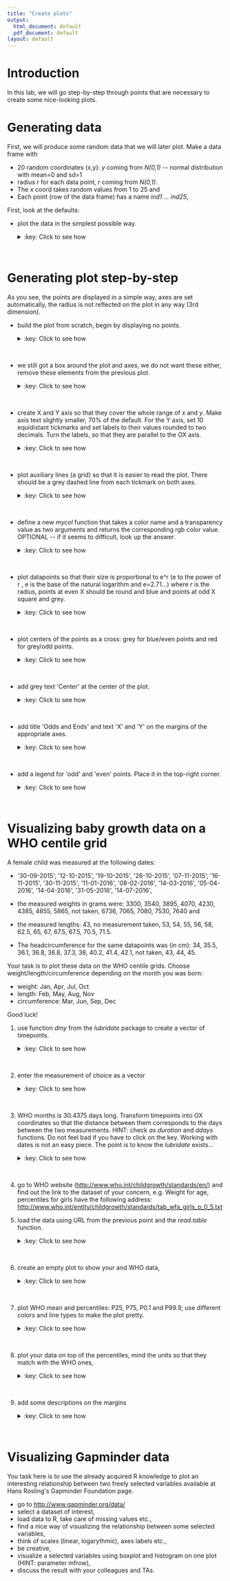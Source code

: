 ```yaml
---
title: "Create plots"
output:
  html_document: default
  pdf_document: default
layout: default
---
```


# Introduction
In this lab, we will go step-by-step through points that are necessary
to create some nice-looking plots.

# Generating data
First, we will produce some random data that we will later plot.
Make a data frame with

- 20 random coordinates (x,y): *y* coming from *N(0,1)* -- normal distribution with mean=0 and sd=1
- radius *r* for each data point, *r* coming from *N(0,1)*.
- The *x* coord takes random values from 1 to 25 and
- Each point (row of the data frame) has a name *ind1 ... ind25*,

First, look at the defaults:

- plot the data in the simplest possible way.
	<details>
	<summary>:key: Click to see how</summary>
	<pre>

		#20 random datapoints
		x <- sample(c(1:25), size=20, replace=T)
		y <- rnorm(n=20, mean=0, sd=1) # sample from normal
		r <- rnorm(n=20, mean=0, sd=1) # radius from normal
		names <- paste("ind", 1:20, sep="") # assign some names
		data <- data.frame(cbind(X=x,Y=y, R=r), row.names=names)
		plot(data[,1:2], cex=data$R)
	</pre>
	</details>
<br>

# Generating plot step-by-step<a id="orgheadline3"></a>
As you see, the points are displayed in a simple way, axes are set
automatically, the radius is not reflected on the plot in any way (3rd
dimension).

- build the plot from scratch, begin by displaying no points.
	<details>
	<summary>:key: Click to see how</summary>
	<pre>

		plot(data[,1:2], type='n')

	</pre>
	</details>
<br>

- we still got a box around the plot and axes, we do not want these
  either, remove these elements from the previous plot.
    <details>
    <summary>:key: Click to see how</summary>
    <pre>

		plot(data[,1:2], type='n',xaxt='n', yaxt='n',
		xlab="", ylab="", frame.plot=F)
	</pre>
	</details>
<br>

- create X and Y axis so that they cover the whole range of *x* and
  *y*. Make axis text slightly smaller, 70% of the default. For the Y
  axis, set 10 equidistant tickmarks and set labels to their values
  rounded to two decimals. Turn the labels, so that they are parallel
  to the OX axis.
    <details>
    <summary>:key: Click to see how</summary>
    <pre>

		#Create X axis
		coords.x <- seq(min(data$X),max(data$X), by=1)
		axis(side=1, # 1-bottom, 2-left, 3-top, 4-right
		at=coords.x, # coordinates for tickmarks
		cex.axis=.7 # make labels smaller
		)
		#Create Y axis
		#we want 10 tickmarks along the data range
		coords.y <- seq(min(data$Y), max(data$Y), length.out=10)
		#and our labels will be the rounded values of y
		labels.y <- round(coords.y, digits=2)
		axis(side=2,
		at=coords.y,
		labels=labels.y, # we want specific labels
		las=2 # turn the text so it is parallel to OX
		)
	</pre>
	</details>
<br>

- plot auxiliary lines (a grid) so that it is easier to read the
  plot. There should be a grey dashed line from each tickmark on both
  axes.
  <details>
  <summary>:key: Click to see how</summary>
  <pre>

		abline(v=coords.x, col="darkgrey", lty=3)
		abline(h=coords.y, col="darkgrey", lty=3)
		#you could also use grid()
  </pre>
  </details>
<br>

- define a new *mycol* function that takes a color name and a
  transparency value as two arguments and returns the corresponding
  rgb color value. OPTIONAL -- if it seems to difficult, look up the
  answer.
  <details>
  <summary>:key: Click to see how</summary>
  <pre>

		#Function for adding transparency to a given color.
		mycol <- function(colname="olivedrab", transparency=.5) {
		#convert color name to its RGB value and add the desired
		#transparency
			color <- c(as.vector(col2rgb(colname))/255, transparency)
		# and make a new color from the above
		    color <- rgb(color[1], color[2], color[3], color[4])
		return(color)
		}
   </pre>
   </details>
<br>

- plot datapoints so that their size is proportional to e^r (e to the power of r , e is the base of the natural logarithm and e=2.71...) where
  $r$ is the radius, points at even X should be round and blue and
  points at odd X square and grey.
  <details>
  <summary>:key: Click to see how</summary>
  <pre>

		#Plot radii
		points(data[data$X%%2 == 0,], pch=19,
		cex=exp(r), col=mycol("slateblue", .5))
			points(data[data$X%%2 != 0,], pch=15,
		cex=exp(r), col=mycol("grey", .5))
   </pre>
   </details>
<br>

- plot centers of the points as a cross: grey for blue/even points and
  red for grey/odd points.
  <details>
  <summary>:key: Click to see how</summary>
  <pre>

		points(data[data$X%%2 == 0,], pch=3, cex=1, col="darkgrey")
		points(data[data$X%%2 != 0,], pch=3, cex=1, col="red")
  </pre>
  </details>
<br>

- add grey text 'Center' at the center of the plot.
  <details>
  <summary>:key: Click to see how</summary>
  <pre>

		center.x <- mean(range(data[,1]))
		center.y <- mean(range(data[,2]))
		text(x=center.x, y=center.y, "Center", col="lightgrey")
  </pre>
  </details>
<br>

- add title 'Odds and Ends' and text 'X' and 'Y' on the margins of the
  appropriate axes.
  <details>
  <summary>:key: Click to see how</summary>
  <pre>

		title("Odds and Ends")
		mtext("Y", side=2, line=3, cex.lab=1,las=2, col="blue")
		mtext("X", side=1, line=3, cex.lab=1,las=1, col="blue")
  </pre>
  </details>
<br>

- add a legend for 'odd' and 'even' points. Place it in the top-right
  corner.
  <details>
  <summary>:key: Click to see how</summary>
  <pre>

		legend('topright',
		legend=c("odd", "even"),
		col=c(mycol("slateblue", .5), mycol("grey", .5)),
		pch=c(19,15),
		cex=1,
		pt.cex=1.2,
		title="Legend",
		bty='n'
       )
  </pre>
  </details>
<br>

# Visualizing baby growth data on a WHO centile grid<a id="orgheadline4"></a>

A female child was measured at the following dates:

- '30-09-2015', '12-10-2015', '19-10-2015', '26-10-2015',
  '07-11-2015', '16-11-2015', '30-11-2015', '11-01-2016',
  '08-02-2016', '14-03-2016', '05-04-2016', '14-04-2016',
  '31-05-2016', '14-07-2016',

- the measured weights in grams were: 3300, 3540, 3895, 4070, 4230,
  4385, 4855, 5865, not taken, 6736, 7065, 7080, 7530, 7640 and
- the measured lengths: 43, no measurement taken, 53, 54, 55, 56, 58,
  62.5, 65, 67, 67.5, 67.5, 70.5, 71.5.
- The headcircumference for the same datapoints was (in cm): 34, 35.5,
  36.1, 36.8, 36.8, 37.3, 38, 40.2, 41.4, 42.1, not taken, 43, 44, 45.

Your task is to plot these data on the WHO centile grids. Choose
weight/length/circumference depending on the month you was born:

  - weight: Jan, Apr, Jul, Oct
  - length: Feb, May, Aug, Nov
  - circumference: Mar, Jun, Sep, Dec

Good luck!

1. use function *dmy* from the *lubridate* package to create a vector of timepoints.
   <details>
   <summary>:key: Click to see how</summary>
   <pre>

		library(lubridate)
		timepoints <- dmy(c('30-09-2015', '12-10-2015',
		'19-10-2015', '26-10-2015', '07-11-2015', '16-11-2015',
		'30-11-2015', '11-01-2016', '08-02-2016', '14-03-2016',
		'05-04-2016', '14-04-2016', '31-05-2016', '14-07-2016'))

   </pre>
   </details>
<br>

2. enter the measurement of choice as a vector
   <details>
   <summary>:key: Click to see how</summary>
   <pre>

		weight <- c(3300, 3540, 3895, 4070, 4230, 4385, 4855, 5865, NA, 6736, 7065, 7080, 7530, 7640)
		length <- c(43,NA,53,54,55,56,58,62.5,65,67,67.5,67.5,70.5,71.5)
		head <- c(34,35.5,36.1,36.8,36.8,37.3,38,40.2,41.4,42.1,NA,43,44,45)

   </pre>
   </details>
<br>

3. WHO months is 30.4375 days long. Transform timepoints into OX
   coordinates so that the distance between them corresponds to the
   days between the two measurements. HINT: check *as.duration* and
   *ddays* functions. Do not feel bad if you have to click on the
   key. Working with dates is not an easy piece. The point is to know
   the *lubridate* exists...
   <details>
   <summary>:key: Click to see how</summary>
   <pre>

		who.month <- 30.4375 #days
		xpoints <- as.duration(timepoints[1] %--% timepoints) / ddays(1) / who.month

   </pre>
   </details>
<br>

4. go to WHO website (http://www.who.int/childgrowth/standards/en/)
   and find out the link to the dataset of your concern, e.g. Weight
   for age, percentiles for girls have the following address:
   http://www.who.int/entity/childgrowth/standards/tab_wfa_girls_p_0_5.txt

5. load the data using URL from the previous point and the
   *read.table* function.
   <details>
   <summary>:key: Click to see how</summary>
   <pre>

		uri <- "http://www.who.int/entity/childgrowth/standards/tab_wfa_girls_p_0_5.txt"
		#uri <- "http://www.who.int/entity/childgrowth/standards/second_set/tab_hcfa_girls_p_0_5.txt"
		#uri <- "http://www.who.int/entity/childgrowth/standards/tab_lhfa_girls_p_0_2.txt"
		myData <-read.table(uri, header=T, sep='\t')

   </pre>
   </details>
<br>

6. create an empty plot to show your and WHO data,
   <details>
   <summary>:key: Click to see how</summary>
   <pre>

		plot(1, xlim=c(0, max(myData$Month)), type='n', bty='n',
		ylim=c(0, max(myData[,c(5:19)])), las=1, xlab='Month', ylab='kg',
		cex.axis=.7)
		grid()

   </pre>
   </details>
<br>

7. plot WHO mean and percentiles: P25, P75, P0.1 and P99.9, use
   different colors and line types to make the plot pretty.
   <details>
   <summary>:key: Click to see how</summary>
   <pre>

		lines(myData$M, col='grey', lty=1)
		lines(myData$P25, col='blue', lty=2)
		lines(myData$P75, col='blue', lty=2)
		lines(myData$P01, col='tomato', lty=2)
		lines(myData$P999, col='tomato', lty=2)

   </pre>
   </details>
<br>

8. plot your data on top of the percentiles, mind the units so that
   they match with the WHO ones,
   <details>
   <summary>:key: Click to see how</summary>
   <pre>

		points(xpoints, weight/1000, pch=3, type='l', cex=.5)
		points(xpoints, weight/1000, pch=3, type='p', cex=.5)

   </pre>
   </details>
<br>

9. add some descriptions on the margins
   <details>
   <summary>:key: Click to see how</summary>
   <pre>

		mtext(text = c('P0.1','P25','P75','P99.9'), side = 4,
		at=myData[dim(myData)[1], c('P01','P25','P75','P999')],
		las=1, cex=.5)
   </pre>
   </details>
<br>

# Visualizing Gapminder data<a id="orgheadline4"></a>
You task here is to use the already acquired R knowledge to plot an
interesting relationship between two freely selected variables
available at Hans Rosling's Gapminder Foundation page.

- go to http://www.gapminder.org/data/
- select a dataset of interest,
- load data to R, take care of missing values etc.,
- find a nice way of visualizing the relationship between some
  selected variables,
- think of scales (linear, logarythmic), axes labels etc.,
- be creative,
- visualize a selected variables using boxplot and histogram on one
  plot (HINT: parameter mfrow),
- discuss the result with your colleagues and TAs.
